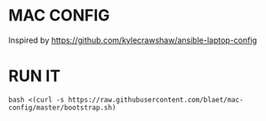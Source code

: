 # MAC CONFIG

Inspired by https://github.com/kylecrawshaw/ansible-laptop-config

# RUN IT

```
bash <(curl -s https://raw.githubusercontent.com/blaet/mac-config/master/bootstrap.sh)
```
